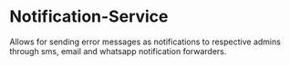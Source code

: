 # Notification-Service

Allows for sending error messages as notifications to respective admins through sms, email and whatsapp notification forwarders.
